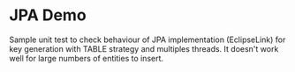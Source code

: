 JPA Demo
========
Sample unit test to check behaviour of JPA implementation (EclipseLink) for key generation with TABLE strategy and multiples threads.
It doesn't work well for large numbers of entities to insert.
